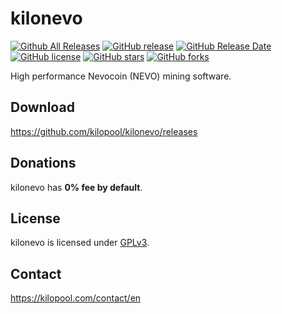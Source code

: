 # kilonevo
[![Github All Releases](https://img.shields.io/github/downloads/kilopool/kilonevo/total.svg)](https://github.com/kilopool/kilonevo/releases)
[![GitHub release](https://img.shields.io/github/release/kilopool/kilonevo/all.svg)](https://github.com/kilopool/kilonevo/releases)
[![GitHub Release Date](https://img.shields.io/github/release-date-pre/kilopool/kilonevo.svg)](https://github.com/kilopool/kilonevo/releases)
[![GitHub license](https://img.shields.io/github/license/kilopool/kilonevo.svg)](https://github.com/kilopool/kilonevo/blob/master/LICENSE)
[![GitHub stars](https://img.shields.io/github/stars/kilopool/kilonevo.svg)](https://github.com/kilopool/kilonevo/stargazers)
[![GitHub forks](https://img.shields.io/github/forks/kilopool/kilonevo.svg)](https://github.com/kilopool/kilonevo/network)

High performance Nevocoin (NEVO) mining software.

## Download
https://github.com/kilopool/kilonevo/releases

## Donations
kilonevo has **0% fee by default**.

## License
kilonevo is licensed under [GPLv3](LICENSE).

## Contact
https://kilopool.com/contact/en